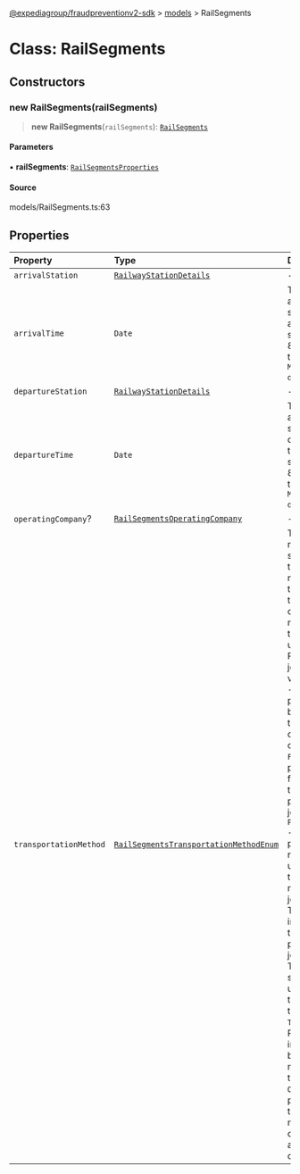 [@expediagroup/fraudpreventionv2-sdk](../../index.md) > [models](../index.md) > RailSegments

# Class: RailSegments

## Constructors

### new RailSegments(railSegments)

> **new RailSegments**(`railSegments`): [`RailSegments`](RailSegments.md)

#### Parameters

▪ **railSegments**: [`RailSegmentsProperties`](../interfaces/RailSegmentsProperties.md)

#### Source

models/RailSegments.ts:63

## Properties

| Property | Type | Description | Source |
| :------ | :------ | :------ | :------ |
| `arrivalStation` | [`RailwayStationDetails`](RailwayStationDetails.md) | - | models/RailSegments.ts:50 |
| `arrivalTime` | `Date` | The local date and time of the scheduled arrival at the destination station, in ISO-8601 date and time format `yyyy-MM-ddTHH:mm:ss.SSSZ`. | models/RailSegments.ts:40 |
| `departureStation` | [`RailwayStationDetails`](RailwayStationDetails.md) | - | models/RailSegments.ts:45 |
| `departureTime` | `Date` | The local date and time of the scheduled departure from the departure station, in ISO-8601 date and time format `yyyy-MM-ddTHH:mm:ss.SSSZ`. | models/RailSegments.ts:35 |
| `operatingCompany`? | [`RailSegmentsOperatingCompany`](RailSegmentsOperatingCompany.md) | - | models/RailSegments.ts:61 |
| `transportationMethod` | [`RailSegmentsTransportationMethodEnum`](../type-aliases/RailSegmentsTransportationMethodEnum.md) | This attribute represents the specific transportation method by which the passenger is traveling. It captures the mode of transportation used during the Rail product journey, Possible values are:     - `BUS` - The Rail product includes bus transportation for certain segments of the itinerary.     - `FERRY` - The Rail product involves ferry transportation as part of the journey.     - `PUBLIC_TRANSPORT` - The Rail product represents the use of public transportation modes for the journey.     - `TRAM` - The Rail product includes tram transportation as part of the journey.     - `RAIL` - The Rail product specifically utilizes train transportation for the journey.     - `TRANSFER` - The Rail product involves transfers between different modes of transportation.     - `OTHER` - The Rail product utilizes transportation methods not covered by the aforementioned categories. | models/RailSegments.ts:55 |

